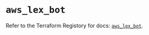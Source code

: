 # `aws_lex_bot`

Refer to the Terraform Registory for docs: [`aws_lex_bot`](https://registry.terraform.io/providers/hashicorp/aws/4.63.0/docs/resources/lex_bot).
